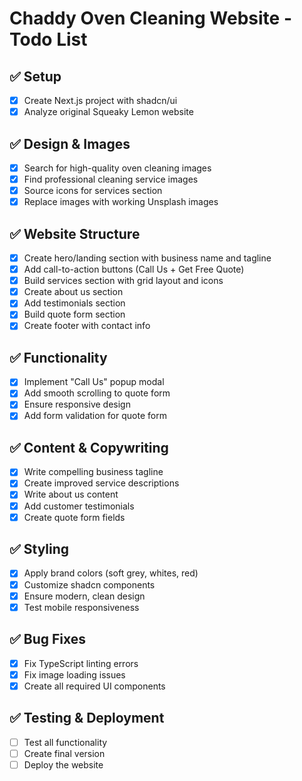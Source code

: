 # Chaddy Oven Cleaning Website - Todo List

## ✅ Setup
- [x] Create Next.js project with shadcn/ui
- [x] Analyze original Squeaky Lemon website

## ✅ Design & Images
- [x] Search for high-quality oven cleaning images
- [x] Find professional cleaning service images
- [x] Source icons for services section
- [x] Replace images with working Unsplash images

## ✅ Website Structure
- [x] Create hero/landing section with business name and tagline
- [x] Add call-to-action buttons (Call Us + Get Free Quote)
- [x] Build services section with grid layout and icons
- [x] Create about us section
- [x] Add testimonials section
- [x] Build quote form section
- [x] Create footer with contact info

## ✅ Functionality
- [x] Implement "Call Us" popup modal
- [x] Add smooth scrolling to quote form
- [x] Ensure responsive design
- [x] Add form validation for quote form

## ✅ Content & Copywriting
- [x] Write compelling business tagline
- [x] Create improved service descriptions
- [x] Write about us content
- [x] Add customer testimonials
- [x] Create quote form fields

## ✅ Styling
- [x] Apply brand colors (soft grey, whites, red)
- [x] Customize shadcn components
- [x] Ensure modern, clean design
- [x] Test mobile responsiveness

## ✅ Bug Fixes
- [x] Fix TypeScript linting errors
- [x] Fix image loading issues
- [x] Create all required UI components

## ✅ Testing & Deployment
- [ ] Test all functionality
- [ ] Create final version
- [ ] Deploy the website
